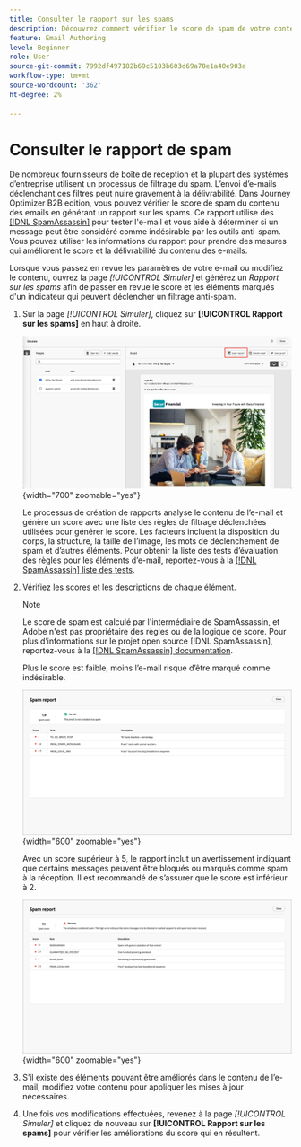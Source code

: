 ```yaml
---
title: Consulter le rapport sur les spams
description: Découvrez comment vérifier le score de spam de votre contenu d'e-mail dans un rapport dédié sur le spam qui prédit si les FAI ou les fournisseurs de messagerie le considéreront comme du spam ou non.
feature: Email Authoring
level: Beginner
role: User
source-git-commit: 7992df497182b69c5103b603d69a70e1a40e903a
workflow-type: tm+mt
source-wordcount: '362'
ht-degree: 2%

---
```


# Consulter le rapport de spam

De nombreux fournisseurs de boîte de réception et la plupart des systèmes d’entreprise utilisent un processus de filtrage du spam. L’envoi d’e-mails déclenchant ces filtres peut nuire gravement à la délivrabilité. Dans Journey Optimizer B2B edition, vous pouvez vérifier le score de spam du contenu des emails en générant un rapport sur les spams. Ce rapport utilise des [[!DNL SpamAssassin]](https://spamassassin.apache.org/) pour tester l&#39;e-mail et vous aide à déterminer si un message peut être considéré comme indésirable par les outils anti-spam. Vous pouvez utiliser les informations du rapport pour prendre des mesures qui améliorent le score et la délivrabilité du contenu des e-mails.

Lorsque vous passez en revue les paramètres de votre e-mail ou modifiez le contenu, ouvrez la page _[!UICONTROL Simuler]_ et générez un _Rapport sur les spams_ afin de passer en revue le score et les éléments marqués d&#39;un indicateur qui peuvent déclencher un filtrage anti-spam.

1. Sur la page _[!UICONTROL Simuler]_, cliquez sur **[!UICONTROL Rapport sur les spams]** en haut à droite.

   ![Bouton de rapport de spam](./assets/email-spam-report-button.png){width="700" zoomable="yes"}

   Le processus de création de rapports analyse le contenu de l’e-mail et génère un score avec une liste des règles de filtrage déclenchées utilisées pour générer le score. Les facteurs incluent la disposition du corps, la structure, la taille de l’image, les mots de déclenchement de spam et d’autres éléments. Pour obtenir la liste des tests d’évaluation des règles pour les éléments d’e-mail, reportez-vous à la [[!DNL SpamAssassin] liste des tests](https://spamassassin.apache.org/old/tests_3_0_x.html).

1. Vérifiez les scores et les descriptions de chaque élément.

   >[!NOTE]
   >
   >Le score de spam est calculé par l&#39;intermédiaire de SpamAssassin, et Adobe n&#39;est pas propriétaire des règles ou de la logique de score. Pour plus d’informations sur le projet open source [!DNL SpamAssassin], reportez-vous à la [[!DNL SpamAssassin] documentation](https://cwiki.apache.org/confluence/display/SPAMASSASSIN/).

   Plus le score est faible, moins l’e-mail risque d’être marqué comme indésirable.

   ![Score positif du rapport de spam](./assets/email-spam-report-positive.png){width="600" zoomable="yes"}

   Avec un score supérieur à 5, le rapport inclut un avertissement indiquant que certains messages peuvent être bloqués ou marqués comme spam à la réception. Il est recommandé de s’assurer que le score est inférieur à 2.

   ![Score négatif du rapport de spam](./assets/email-spam-report-negative.png){width="600" zoomable="yes"}

1. S’il existe des éléments pouvant être améliorés dans le contenu de l’e-mail, modifiez votre contenu pour appliquer les mises à jour nécessaires.

1. Une fois vos modifications effectuées, revenez à la page _[!UICONTROL Simuler]_ et cliquez de nouveau sur **[!UICONTROL Rapport sur les spams]** pour vérifier les améliorations du score qui en résultent.




